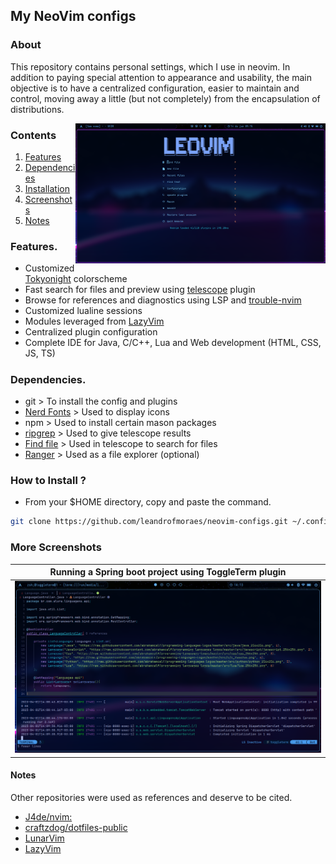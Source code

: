 ## My NeoVim configs

### About
<p>This repository contains personal settings, which I use in neovim. In addition to paying special attention to appearance and usability, the main objective is to have a centralized configuration, easier to maintain and control, moving away a little (but not completely) from the encapsulation of distributions.</p>

<p align="center">
<img src="https://github.com/leandrofmoraes/neovim-configs/blob/master/.screenshots/Screenshot_02.png" align="right" width="400px">
</p>

### Contents
1. <a href="https://github.com/leandrofmoraes/neovim-configs#features" target="_blank">Features</a>
2. <a href="https://github.com/leandrofmoraes/neovim-configs#dependencies" target="_blank">Dependencies</a>
3. <a href="https://github.com/leandrofmoraes/neovim-configs#how-to-install-" target="_blank">Installation</a>
4. <a href="https://github.com/leandrofmoraes/neovim-configs#more-screenshots" target="_blank">Screenshots</a>
5. <a href="https://github.com/leandrofmoraes/neovim-configs#notes" target="_blank">Notes</a>
</p>

### Features.
- Customized [Tokyonight](https://github.com/folke/tokyonight.nvim) colorscheme
- Fast search for files and preview using [telescope](https://github.com/nvim-telescope/telescope.nvim) plugin
- Browse for references and diagnostics using LSP and [trouble-nvim](https://github.com/folke/trouble.nvim)
- Customized lualine sessions
- Modules leveraged from [LazyVim](https://github.com/LazyVim/LazyVim)
- Centralized plugin configuration
- Complete IDE for Java, C/C++, Lua and Web development (HTML, CSS, JS, TS)

#####

### Dependencies.

- git > To install the config and plugins
- [Nerd Fonts](https://www.nerdfonts.com/) > Used to display icons
- npm > Used to install certain mason packages
- [ripgrep](https://github.com/BurntSushi/ripgrep) > Used to give telescope results
- [Find file](https://github.com/sharkdp/fd) > Used in telescope to search for files
- [Ranger](https://github.com/ranger/ranger) > Used as a file explorer (optional)

### How to Install ?

- From your $HOME directory, copy and paste the command.
```bash
git clone https://github.com/leandrofmoraes/neovim-configs.git ~/.config/nvim && nvim
```

### More Screenshots

| Running a Spring boot project using ToggleTerm plugin |
|-|
|![img](https://github.com/leandrofmoraes/neovim-configs/blob/master/.screenshots/Screenshot_01.png)|

#### Notes
Other repositories were used as references and deserve to be cited.
- [J4de/nvim:](https://codeberg.org/j4de/nvim)
- [craftzdog/dotfiles-public](https://github.com/craftzdog/dotfiles-public)
- [LunarVim](https://github.com/LunarVim/LunarVim)
- [LazyVim](https://github.com/LazyVim/LazyVim)
